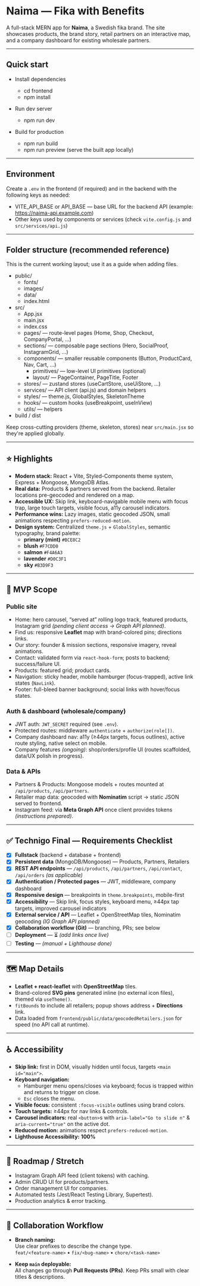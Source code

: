 # Naima — Fika with Benefits

A full-stack MERN app for **Naima**, a Swedish fika brand. The site showcases products, the brand story, retail partners on an interactive map, and a company dashboard for existing wholesale partners.

---

## Quick start

- Install dependencies

  - cd frontend
  - npm install

- Run dev server

  - npm run dev

- Build for production
  - npm run build
  - npm run preview (serve the built app locally)

---

## Environment

Create a `.env` in the frontend (if required) and in the backend with the following keys as needed:

- VITE_API_BASE or API_BASE — base URL for the backend API (example: https://naima-api.example.com)
- Other keys used by components or services (check `vite.config.js` and `src/services/api.js`)

---

## Folder structure (recommended reference)

This is the current working layout; use it as a guide when adding files.

- public/
  - fonts/
  - images/
  - data/
  - index.html
- src/
  - App.jsx
  - main.jsx
  - index.css
  - pages/ — route-level pages (Home, Shop, Checkout, CompanyPortal, ...)
  - sections/ — composable page sections (Hero, SocialProof, InstagramGrid, ...)
  - components/ — smaller reusable components (Button, ProductCard, Nav, Cart, ...)
    - primitives/ — low-level UI primitives (optional)
    - layout/ — PageContainer, PageTitle, Footer
  - stores/ — zustand stores (useCartStore, useUiStore, ...)
  - services/ — API client (api.js) and domain helpers
  - styles/ — theme.js, GlobalStyles, SkeletonTheme
  - hooks/ — custom hooks (useBreakpoint, useInView)
  - utils/ — helpers
- build / dist

Keep cross-cutting providers (theme, skeleton, stores) near `src/main.jsx` so they're applied globally.

---

## ⭐ Highlights

- **Modern stack:** React + Vite, Styled-Components theme system, Express + Mongoose, MongoDB Atlas.
- **Real data:** Products & partners served from the backend. Retailer locations pre-geocoded and rendered on a map.
- **Accessible UX:** Skip link, keyboard-navigable mobile menu with focus trap, large touch targets, visible focus, a11y carousel indicators.
- **Performance wins:** Lazy images, static geocoded JSON, small animations respecting `prefers-reduced-motion`.
- **Design system:** Centralized `theme.js` + `GlobalStyles`, semantic typography, brand palette:
  - **primary (mint)** `#BCE8C2`
  - **blush** `#F7CDD0`
  - **salmon** `#F4A6A3`
  - **lavender** `#D0C3F1`
  - **sky** `#B3D9F3`

---

## 🧭 MVP Scope

### Public site

- Home: hero carousel, “served at” rolling logo track, featured products, Instagram grid _(pending client access → Graph API planned)_.
- Find us: responsive **Leaflet** map with brand-colored pins; directions links.
- Our story: founder & mission sections, responsive imagery, reveal animations.
- Contact: validated form via `react-hook-form`; posts to backend; success/failure UI.
- Products: featured grid; product cards.
- Navigation: sticky header, mobile hamburger (focus-trapped), active link states (`NavLink`).
- Footer: full-bleed banner background; social links with hover/focus states.

### Auth & dashboard (wholesale/company)

- JWT auth: `JWT_SECRET` required (see `.env`).
- Protected routes: middleware `authenticate` + `authorize(role[])`.
- Company dashboard nav: a11y (≥44px targets, focus outlines), active route styling, native select on mobile.
- Company features _(ongoing)_: shop/orders/profile UI (routes scaffolded, data/UX polish in progress).

### Data & APIs

- Partners & Products: Mongoose models + routes mounted at `/api/products`, `/api/partners`.
- Retailer map data: geocoded with **Nominatim** script → static JSON served to frontend.
- Instagram feed: via **Meta Graph API** once client provides tokens _(instructions prepared)_.

---

## ✅ Technigo Final — Requirements Checklist

- [x] **Fullstack** (backend + database + frontend)
- [x] **Persistent data** (MongoDB/Mongoose) — Products, Partners, Retailers
- [x] **REST API endpoints** — `/api/products`, `/api/partners`, `/api/contact`, `/api/orders` _(as applicable)_
- [x] **Authentication / Protected pages** — JWT, middleware, company dashboard
- [x] **Responsive design** — breakpoints in `theme.breakpoints`, mobile-first
- [x] **Accessibility** — Skip link, focus styles, keyboard menu, ≥44px tap targets, improved carousel indicators
- [x] **External service / API** — Leaflet + OpenStreetMap tiles, Nominatim geocoding _(IG Graph API planned)_
- [x] **Collaboration workflow (Git)** — branching, PRs; see below
- [ ] **Deployment** — ⏳ _(add links once live)_
- [ ] **Testing** — _(manual + Lighthouse done)_

---

## 🗺️ Map Details

- **Leaflet + react-leaflet** with **OpenStreetMap** tiles.
- Brand-colored **SVG pins** generated inline (no external icon files), themed via `useTheme()`.
- `fitBounds` to include all retailers; popup shows address + **Directions** link.
- Data loaded from `frontend/public/data/geocodedRetailers.json` for speed (no API call at runtime).

---

## ♿ Accessibility

- **Skip link:** first in DOM, visually hidden until focus, targets `<main id="main">`.
- **Keyboard navigation:**
  - Hamburger menu opens/closes via keyboard; focus is trapped within and returns to trigger on close.
  - `Esc` closes the menu.
- **Visible focus:** consistent `:focus-visible` outlines using brand colors.
- **Touch targets:** ≥44px for nav links & controls.
- **Carousel indicators:** real `<button>`s with `aria-label="Go to slide n"` & `aria-current="true"` on the active dot.
- **Reduced motion:** animations respect `prefers-reduced-motion`.
- **Lighthouse Accessibility:** **100%**

---

## 🧭 Roadmap / Stretch

- Instagram Graph API feed (client tokens) with caching.
- Admin CRUD UI for products/partners.
- Order management UI for companies.
- Automated tests (Jest/React Testing Library, Supertest).
- Production analytics & error tracking.

---

## 👯 Collaboration Workflow

- **Branch naming:**  
  Use clear prefixes to describe the change type.  
  `feat/<feature-name>` • `fix/<bug-name>` • `chore/<task-name>`

- **Keep `main` deployable:**  
  All changes go through **Pull Requests (PRs)**. Keep PRs small with clear titles & descriptions.
